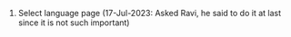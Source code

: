 <!-- TODOS -->
1. Select language page (17-Jul-2023: Asked Ravi, he said to do it at last since it is not such important)
